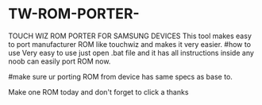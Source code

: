 # TW-ROM-PORTER-
TOUCH WIZ ROM PORTER FOR SAMSUNG DEVICES
This tool makes easy to port manufacturer ROM like touchwiz and makes it very easier.
#how to use
Very easy to use just open .bat file and it has all instructions inside any noob can easily port ROM now.

#make sure ur porting ROM from device has same specs as base to.

Make one ROM today and don't forget to click a thanks
